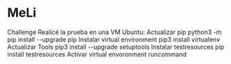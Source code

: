 # MeLi
Challenge
Realicé la prueba en una VM Ubuntu:
  Actualizar pip python3 -m pip install --upgrade pip
  Instalar virtual environment  pip3 install virtualenv
  Actualizar Tools  pip3 install --upgrade setuptools
  Instalar testresources  pip install testresources
  Activar virtual envoronment
  runcommand
